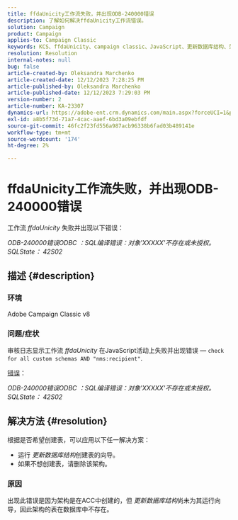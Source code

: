 ```yaml
---
title: ffdaUnicity工作流失败，并出现ODB-240000错误
description: 了解如何解决ffdaUnicity工作流错误。
solution: Campaign
product: Campaign
applies-to: Campaign Classic
keywords: KCS、ffdaUnicity、campaign classic、JavaScript、更新数据库结构、架构
resolution: Resolution
internal-notes: null
bug: false
article-created-by: Oleksandra Marchenko
article-created-date: 12/12/2023 7:28:25 PM
article-published-by: Oleksandra Marchenko
article-published-date: 12/12/2023 7:29:03 PM
version-number: 2
article-number: KA-23307
dynamics-url: https://adobe-ent.crm.dynamics.com/main.aspx?forceUCI=1&pagetype=entityrecord&etn=knowledgearticle&id=ffe1d09a-2499-ee11-be37-6045bd0065f9
exl-id: a8b5f73d-71a7-4cac-aaef-6bd3a09ebfdf
source-git-commit: 46fc2f23fd556a987acb96338b6fad03b489141e
workflow-type: tm+mt
source-wordcount: '174'
ht-degree: 2%

---
```


# ffdaUnicity工作流失败，并出现ODB-240000错误


工作流 *ffdaUnicity* 失败并出现以下错误：

*ODB-240000错误ODBC ：SQL编译错误：对象&#39;XXXXX&#39;不存在或未授权。 SQLState： 42S02*

## 描述 {#description}


### 环境

Adobe Campaign Classic v8

### 问题/症状

审核日志显示工作流 *ffdaUnicity* 在JavaScript活动上失败并出现错误 —  `check for all custom schemas AND "nms:recipient"`.

<u>错误</u>：

*ODB-240000错误ODBC ：SQL编译错误：对象&#39;XXXXX&#39;不存在或未授权。 SQLState： 42S02*


## 解决方法 {#resolution}


根据是否希望创建表，可以应用以下任一解决方案：

- 运行 *更新数据库结构*&#x200B;创建表的向导。
- 如果不想创建表，请删除该架构。


### 原因

出现此错误是因为架构是在ACC中创建的，但 *更新数据库结构*&#x200B;尚未为其运行向导，因此架构的表在数据库中不存在。
